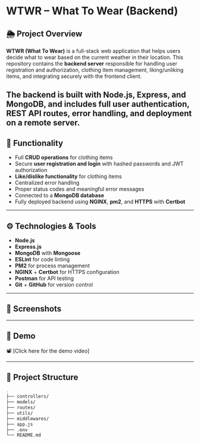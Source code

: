 # WTWR – What To Wear (Backend)

## 🌦️ Project Overview

**WTWR (What To Wear)** is a full-stack web application that helps users decide what to wear based on the current weather in their location. This repository contains the **backend server** responsible for handling user registration and authorization, clothing item management, liking/unliking items, and integrating securely with the frontend client.

The backend is built with **Node.js**, **Express**, and **MongoDB**, and includes full user authentication, REST API routes, error handling, and deployment on a remote server.
---
## 🔧 Functionality

- Full **CRUD operations** for clothing items
- Secure **user registration and login** with hashed passwords and JWT authorization
- **Like/dislike functionality** for clothing items
- Centralized error handling
- Proper status codes and meaningful error messages
- Connected to a **MongoDB database**
- Fully deployed backend using **NGINX**, **pm2**, and **HTTPS** with **Certbot**

---

## ⚙️ Technologies & Tools

- **Node.js**
- **Express.js**
- **MongoDB** with **Mongoose**
- **ESLint** for code linting
- **PM2** for process management
- **NGINX** + **Certbot** for HTTPS configuration
- **Postman** for API testing
- **Git** + **GitHub** for version control

---

## 📸 Screenshots



---

## 🎥 Demo

📽️ [Click here for the demo video]

---

## 📁 Project Structure

```bash
.
├── controllers/
├── models/
├── routes/
├── utils/
├── middlewares/
├── app.js
├── .env
└── README.md

